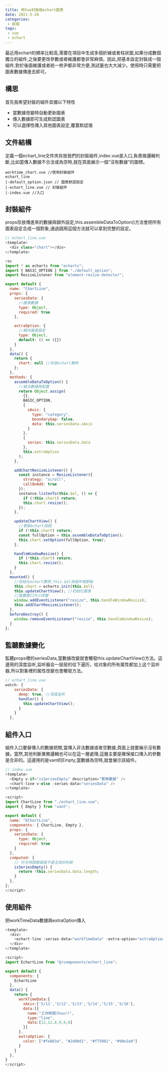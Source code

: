 ```yaml
---
title: 用Vue封裝個echart圖表
date: 2021-5-20
categories:
 - 前端
tags:
 - vue
 - echart
---
```


最近用echart的頻率比較高,需要在項目中生成多個折線或者柱狀圖,如果分成數個獨立的組件,之後要更改參數或者維護都會非常麻煩。因此,把基本設定封裝成一個組件,對於後面維護或者統一修尹都非常方便,測試量也大大減少。使用時只需要把圖表數據傳進去即可。

## 構思

首先我希望封裝的組件具備以下特性

- 當數據改變時自動更新圖表
- 傳入數據即可生成默認圖表
- 可以選擇性傳入其他圖表設定,覆蓋默認值

## 文件結構

定義一個echart_line文件夾存放我們的封裝組件,index.vue是入口,負責做邏輯判斷,比如當傳入數據不合法或為空時,就在頁面展示一個“沒有數據”的圖標。

```shell
worktime_chart.vue //使用封裝組件
echart_line
|-default_option.json // 圖表默認設定
|-echart_line.vue // 封裝組件
|-index.vue //入口
```

## 封裝組件

props存放傳進來的數據與額外設定,this.assembleDataToOption()方法會把所有圖表設定合成一個對象,通過調用這個方法就可以拿到完整的設定。

```javascript
// echart_line.vue
<template>
  <div class="chart"></div>
</template>

<sc
import * as echarts from "echarts";
import { BASIC_OPTION } from "./default_option";
import ResizeListener from "element-resize-detector";

export default {
  name: "ChartLine",
  props: {
    seriesData: {
      //圖表數據
      type: Object,
      required: true
    },

    extraOption: {
      //額外圖表設定
      type: Object,
      default: () => ({})
    }
  },
  data() {
    return {
      chart: null //存放echart實例
    };
  },
  methods: {
    assembleDataToOption() {
      //組合數據與配置
      return Object.assign(
        {},
        BASIC_OPTION,
        {
          xAxis: {
            type: "category",
            boundaryGap: false,
            data: this.seriesData.xAxis
          }
        },
        {
          series: this.seriesData.data
        },
        this.extraOption
      );
    },

    addChartResizeListener() {
      const instance = ResizeListener({
        strategy: "scroll",
        callOnAdd: true
      });
      instance.listenTo(this.$el, () => {
        if (!this.chart) return;
        this.chart.resize();
      });
    },

    updateChartView() {
      //更新echart视图
      if (!this.chart) return;
      const fullOption = this.assembleDataToOption();
      this.chart.setOption(fullOption, true);
    },

    handleWindowResize() {
      if (!this.chart) return;
      this.chart.resize();
    }
  },
  mounted() {
    //初始化echart實例,this.$el為組件根節點
    this.chart = echarts.init(this.$el); 
    this.updateChartView(); //初始化圖表
    //監聽窗口大小改變
    window.addEventListener("resize", this.handleWindowResize);
    this.addChartResizeListener();
  },
  beforeDestroy() {
    window.removeEventListener("resize", this.handleWindowResize);
  }
};
```

## 監聽數據變化

監聽props裡的seriesData,當數據改變就會觸發this.updateChartView()方法。這邊用的深度监听,监听器会一层层的往下遍历，给对象的所有属性都加上这个监听器,所以對象裡的属性改變也會觸發方法。

```javascript
// echart_line.vue 
watch: {
    seriesData: { 
      deep: true, //深度监听
      handler() {
        this.updateChartView();
      }
    }
  },
```

## 組件入口

組件入口要替傳入的數據把關,當傳入非法數據或者空數據,頁面上就要展示沒有數據。當然,其他判斷業務邏輯也可以在這一層處理,這層主要是確保接口傳入的參數是合非的。這邊用的是vant的Empty,當數據為空時,就會展示該組件。

```javascript
// index.vue
<template>
  <Empty v-if="isSeriesEmpty" description="暫無數據" />
  <chart-line v-else :series-data="seriesData" />
</template>

<script>
import ChartLine from "./echart_line.vue";
import { Empty } from "vant";

export default {
  name: "EChartLine",
  components: { ChartLine, Empty },
  props: {
    seriesData: {
      type: Object,
      required: true
    }
  },
  computed: {
    // 针对饼图数据是不是无效的判断
    isSeriesEmpty() {
      return !this.seriesData.data.length;
    }
  },
};
</script>
```

## 使用組件

把workTimeData數據與extraOption傳入

```javascript
<template>
  <div>
    <echart-line :series-data="workTimeData" :extra-option="extraOption" />
  </div>
</template>

<script>
import EchartLine from "@/components/echart_line";

export default {
  components: {
    EchartLine
  },
  data() {
    return {
      workTimeData:{
       	xAxis:['5/11','5/12','5/13','5/14','5/15','5/16'],
        data:[{
          name:"工作時間(hour)",
          type:"line",
          data:[12,12,8,9,9,6]
        }]
      },
      extraOption: {
        color: ["#fe883a", "#2d90d1", "#f75981", "#90e2a9"]
      }
    }
  },
}
</script>

```

